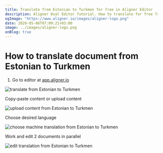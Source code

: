 ```yaml
---
title: Translate from Estonian to Turkmen for free in Aligner Editor
description: Aligner Dual Editor Tutorial. How to translate for free from Estonian to Turkmen. Aligner is multilingual document management platform. 
ogImage: "https://www.aligner.io/images/aligner-logo.png"
date: 2020-05-06T07:09:21+03:00
image: ../images/aligner-logo.png
onBlog: true
---
```


# How to translate document from Estonian to Turkmen

1. Go to editor at [app.aligner.io](https://app.aligner.io "Aligner App web page")

![translate from Estonian to Turkmen](../aligner-blank-editor.png "translate from Estonian to Turkmen")

Copy-paste content or upload content

![upload content from Estonian to Turkmen](../aligner-uploaded-document.png "upload content from Estonian to Turkmen")

Choose desired language

![choose machine translation from Estonian to Turkmen](../aligner-language-dropdown.png "choose machine translation from Estonian to Turkmen")

Work and edit 2 documents in parallel

![edit translation from Estonian to Turkmen](../aligner-double-sitded-editor.png "edit translation from Estonian to Turkmen")

